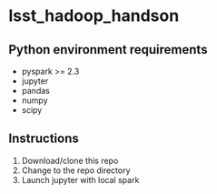 # lsst_hadoop_handson

## Python environment requirements

* pyspark >= 2.3
* jupyter
* pandas
* numpy
* scipy

## Instructions

1) Download/clone this repo
2) Change to the repo directory
3) Launch jupyter with local spark

    
